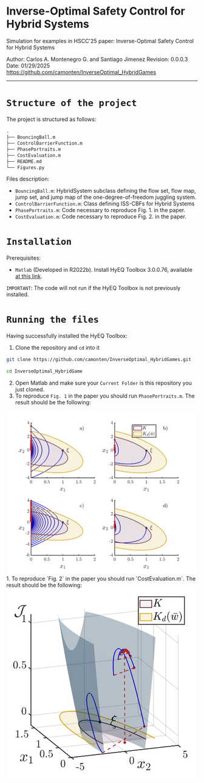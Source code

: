 # Inverse-Optimal Safety Control for Hybrid Systems 

Simulation for examples in HSCC'25 paper: Inverse-Optimal Safety Control for Hybrid Systems 

Author: Carlos A. Montenegro G. and Santiago Jimenez
Revision: 0.0.0.3 Date: 01/29/2025
https://github.com/camonten/InverseOptimal_HybridGames

----------------------------------------------------------------------------
# `Structure of the project`

The project is structured as follows:

```
.
├── BouncingBall.m
├── ControlBarrierFunction.m
├── PhasePortraits.m
├── CostEvaluation.m
├── README.md
└── Figures.py
```

Files description:

- `BouncingBall.m`: HybridSystem subclass defining the flow set, flow map, jump set, and jump map of the one-degree-of-freedom juggling system.
- `ControlBarrierFunction.m`: Class defining ISS-CBFs for Hybrid Systems
- `PhasePortraits.m`: Code necessary to reproduce Fig. 1. in the paper.
- `CostEvaluation.m`: Code necessary to reproduce Fig. 2. in the paper.


# `Installation`

Prerequisites:
- `Matlab` (Developed in R2022b). Install HyEQ Toolbox 3.0.0.76, available [at this link](https://www.mathworks.com/matlabcentral/fileexchange/41372-hybrid-equations-toolbox).

`IMPORTANT`: The code will not run if the HyEQ Toolbox is not previously installed.

# `Running the files`

Having successfully installed the HyEQ Toolbox:
1. Clone the repository and `cd` into it
```bash
git clone https://github.com/camonten/InverseOptimal_HybridGames.git
```
```bash
cd InverseOptimal_HybridGame
```
2. Open Matlab and make sure your `Current Folder` is this repository you just cloned.
3. To reproduce `Fig. 1` in the paper you should run `PhasePortraits.m`. The result should be the following:
<img src="Figures/PhasePortraits.png" width="500">
1. To reproduce `Fig. 2` in the paper you should run `CostEvaluation.m`. The result should be the following:
<img src="Figures/CostEvaluation.png" width="500">